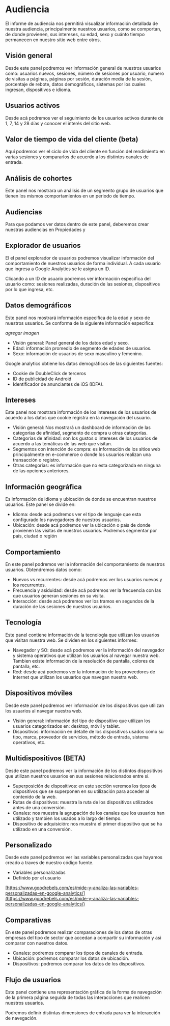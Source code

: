 # Audiencia

El informe de audiencia nos permitirá visualizar información detallada de nuestra audiencia, principalmente nuestros usuarios, como se comportan, de donde provienen, sus intereses,  su edad, sexo y cuánto tiempo permanecen en nuestro sitio web entre otros.

## **Visión general**

Desde este panel podremos ver información general de nuestros usuarios como: usuarios nuevos, sesiones, número de sesiones por usuario, numero de visitas a páginas, páginas por sesión, duración media de la sesión, porcentaje de rebote, datos demográficos, sistemas por los cuales ingresan, dispositivos e idioma.

## **Usuarios activos**

Desde acá podremos ver el seguimiento de los usuarios activos durante de 1, 7, 14 y 28 días y conocer el interés del sitio web.

## **Valor de tiempo de vida del cliente \(beta\)**

Aquí podremos ver el ciclo de vida del cliente en función del rendimiento en varias sesiones y compararlos de acuerdo a los distintos canales de entrada. 

## **Análisis de cohortes**

Este panel nos mostrara un análisis de un segmento grupo de usuarios que tienen los mismos comportamientos en un periodo de tiempo.

## **Audiencias**

Para que podamos ver datos dentro de este panel, deberemos crear nuestras audiencias en Propiedades y 

## **Explorador de usuarios**

El el panel explorador de usuarios podremos visualizar información del comportamiento de nuestros usuarios de forma individual. A cada usuario que ingresa a Google Analytics se le asigna un ID. 

Clicando a un ID de usuario podremos ver información especifica del usuario como: sesiones realizadas, duración de las sesiones, dispositivos por lo que ingresa, etc.

## **Datos demográficos**

Este panel nos mostrará información especifica de la edad y sexo de nuestros usuarios. Se conforma de la siguiente información especifica:

_agregar imagen_

* Visión general: Panel general de los datos edad y sexo.
* Edad: información promedio de segmento de edades de usuarios.
* Sexo: información de usuarios de sexo masculino y femenino.

Google analytics obtiene los datos demográficos de las siguientes fuentes:

* Cookie de DoubleClick de terceros
* ID de publicidad de Android
* Identificador de anunciantes de iOS \(IDFA\).

## Intereses

Este panel nos mostrara información de los intereses de los usuarios de acuerdo a los datos que cookie registra en la navegación del usuario.

* Visión general: Nos mostrará un dashboard de información de las categorías de afinidad, segmento de compra u otras categorías.
* Categorías de afinidad: son los gustos o intereses de los usuarios de acuerdo a las temáticas de las web que visitan.
* Segmentos con intención de compra: es información de los sitios web principalmente en e-commerce o donde los usuarios realizan una transacción o registro.
* Otras categorías: es información que no esta categorizada en ninguna de las opciones anteriores.

## Información geográfica

Es información de idioma y ubicación de donde se encuentran nuestros usuarios. Este panel se divide en:

* Idioma: desde acá podremos ver el tipo de lenguaje que esta configurado los navegadores de nuestros usuarios.
* Ubicación: desde acá podremos ver la ubicación o paìs de donde provienen las visitas de nuestros usuarios. Podremos segmentar por país, ciudad o región

## Comportamiento

En este panel podremos ver la información del comportamiento de nuestros usuarios. Obtendremos datos como: 

* Nuevos vs recurrentes: desde acá podremos ver los usuarios nuevos y los recurrentes.
* Frecuencia y asiduidad: desde acá podremos ver la frecuencia con las que usuarios generan sesiones en su visita.
* Interacción: desde acá podremos ver los tramos en segundos de la duración de las sesiones de nuestros usuarios. 

## Tecnología

Este panel contiene información de la tecnología que utilizan los usuarios que visitan nuestra web. Se dividen en los siguientes informes:

* Navegador y SO: desde acá podremos ver la información del navegador y sistema operativos que utilizan los usuarios al navegar nuestra web. Tambien existe información de la resolución de pantalla, colores de pantalla, etc.
* Red: desde acá podremos ver la información de los proveedores de Internet que utilizan los usuarios que navegan nuestra web.

## Dispositivos móviles

Desde este panel podremos ver información de los dispositivos que utilizan los usuarios al navegar nuestra web.

* Visión general: información del tipo de dispositivo que utilizan los usuarios categorizados en: desktop, móvil y tablet.
* Dispositivos: información en detalle de los dispositivos usados como su tipo, marca, proveedor de servicios, método de entrada, sistema operativos, etc.

## Multidispositivos \(BETA\)

Desde este panel podremos ver la información de los distintos dispositivos que utilizan nuestros usuarios en sus sesiones relacionados entre si.

* Superposición de dispositivos: en este sección veremos los tipos de dispositivos que se superponen en su utilización para acceder al contenido de la web.
* Rutas de dispositivos: muestra la ruta de los dispositivos utilizados antes de una conversión.
* Canales: nos muestra la agrupación de los canales que los usuarios han utilizado y tambien los usados a lo largo del tiempo.
* Dispositivo de adquisición: nos muestra el primer dispositivo que se ha utilizado en una conversión.

## Personalizado

Desde este panel podremos ver las variables personalizadas que hayamos creado a traves de nuestro código fuente.

* Variables personalizadas
* Definido por el usuario

[https://www.goodrebels.com/es/mide-y-analiza-las-variables-personalizadas-en-google-analytics/](https://www.goodrebels.com/es/mide-y-analiza-las-variables-personalizadas-en-google-analytics/)

## Comparativas

En este panel podremos realizar comparaciones de los datos de otras empresas del tipo de sector que accedan a compartir su información y asi comparar con nuestros datos.

* Canales: podremos comparar los tipos de canales de entrada.
* Ubicación: podremos comparar los datos de ubicación.
* Dispositivos: podremos comparar los datos de los dispositivos.

## Flujo de usuarios

Este panel contiene una representación gráfica de la forma de navegación de la primera página seguida de todas las interacciones  que realicen nuestros usuarios.

Podremos definir distintas dimensiones de entrada para ver la interacción de navegación.



